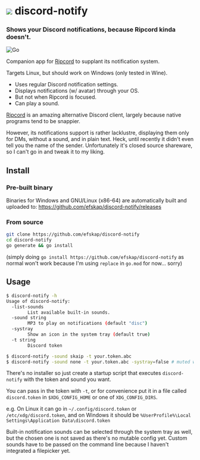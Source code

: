 # ![](assets/icon.ico) discord-notify

### Shows your Discord notifications, because Ripcord kinda doesn't.

![Go](https://github.com/efskap/discord-notify/workflows/Go/badge.svg)

Companion app for [Ripcord](https://cancel.fm/ripcord/) to supplant its notification system.

Targets Linux, but should work on Windows (only tested in Wine).

* Uses regular Discord notification settings.
* Displays notifications (w/ avatar) through your OS.
* But not when Ripcord is focused.
* Can play a sound.

[Ripcord](https://cancel.fm/ripcord/) is an amazing alternative Discord client, largely because native programs tend to be snappier. 

However, its notifications support is rather lacklustre, displaying them only for DMs, without a sound, and in plain text. Heck, until recently it didn't even tell you the name of the sender. Unfortunately it's closed source shareware, so I can't go in and tweak it to my liking.

## Install

### Pre-built binary

Binaries for Windows and GNU/Linux (x86-64) are automatically built and uploaded to: https://github.com/efskap/discord-notify/releases

### From source

```sh
git clone https://github.com/efskap/discord-notify
cd discord-notify
go generate && go install
```

(simply doing `go install https://github.com/efskap/discord-notify` as normal won't work because I'm using `replace` in `go.mod` for now... sorry)

## Usage

```sh
$ discord-notify -h
Usage of discord-notify:
  -list-sounds
        List available built-in sounds.
  -sound string
        MP3 to play on notifications (default "disc")
  -systray
        Show an icon in the system tray (default true)
  -t string
        Discord token

$ discord-notify -sound skaip -t your.token.abc
$ discord-notify -sound none -t your.token.abc -systray=false # muted with no system tray
```

There's no installer so just create a startup script that executes `discord-notify` with the token and sound you want. 

You can pass in the token with `-t`, or for convenience put it in a file called `discord.token` in `$XDG_CONFIG_HOME` or one of `XDG_CONFIG_DIRS`. 

e.g. On Linux it can go in `~/.config/discord.token` or `/etc/xdg/discord.token`, and on Windows it should be `%UserProfile%\Local Settings\Application Data\discord.token`

Built-in notification sounds can be selected through the system tray as well, but the chosen one is not saved as there's no mutable config yet. Custom sounds have to be passed on the command line because I haven't integrated a filepicker yet.